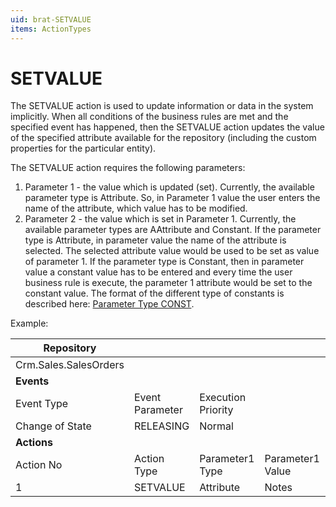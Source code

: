 ```yaml
---
uid: brat-SETVALUE
items: ActionTypes
---
```


# SETVALUE

The SETVALUE action is used to update information or data in the  system implicitly. When all conditions of the business rules are met and the specified event has happened, then the SETVALUE action updates the  value of the specified attribute available for the repository (including the custom properties for the particular entity).

The SETVALUE action requires the following parameters:

1. Parameter 1 - the value which is updated (set). Currently, the available  parameter type is Attribute. So, in Parameter 1 value the user enters  the name of the attribute, which value has to be modified.
2. Parameter 2 - the value which is set in Parameter 1. Currently, the available  parameter types are AAttribute and Constant. If the parameter type is Attribute, in parameter value the name of the attribute is selected.  The selected attribute value would be used to be set as value of  parameter 1. If the parameter type is Constant, then in parameter  value a constant value has to be entered and every time the user  business rule is execute, the parameter 1 attribute would be set to the  constant value. The format of the different type of constants is  described here: [Parameter Type CONST](https://docs.erp.net/tech/advanced/calculated-attributes/parameter-types/const.html).



Example:

| Repository            |                 |                    |                  |                 |                  |
| --------------------- | --------------- | ------------------ | ---------------- | --------------- | ---------------- |
| Crm.Sales.SalesOrders |                 |                    |                  |                 |                  |
| **Events**            |                 |                    |                  |                 |                  |
| Event Type            | Event Parameter | Execution Priority |                  |                 |                  |
| Change of State       | RELEASING       | Normal             |                  |                 |                  |
| **Actions**           |                 |                    |                  |                 |                  |
| Action No             | Action Type     | Parameter1 Type    | Parameter1 Value | Parameter2 Type | Parameter2 Value |
| 1                     | SETVALUE        | Attribute          | Notes            | Constant        | 'Approved'       |
